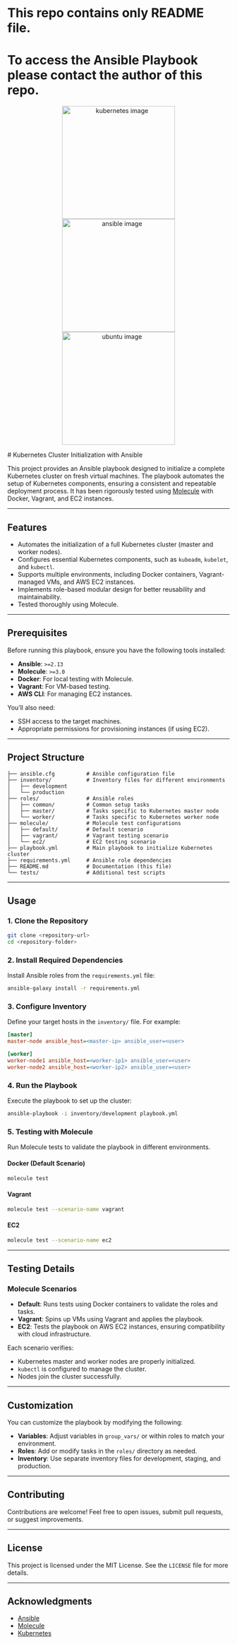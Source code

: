 # This repo contains only README file. 
# To access the Ansible Playbook please contact the author of this repo.
<p align="center">
<img src="https://logos-world.net/wp-content/uploads/2023/06/Kubernetes-Symbol.png" alt="kubernetes image" height="256">
<img src="https://static-00.iconduck.com/assets.00/ansible-icon-2048x2048-mc4z634w.png" alt="ansible image" height="256">
<img src="https://upload.wikimedia.org/wikipedia/commons/thumb/9/9e/UbuntuCoF.svg/1024px-UbuntuCoF.svg.png" alt="ubuntu image" height="256">
</p>
# Kubernetes Cluster Initialization with Ansible

This project provides an Ansible playbook designed to initialize a complete Kubernetes cluster on fresh virtual machines. The playbook automates the setup of Kubernetes components, ensuring a consistent and repeatable deployment process. It has been rigorously tested using [Molecule](https://molecule.readthedocs.io/) with Docker, Vagrant, and EC2 instances.

---

## **Features**
- Automates the initialization of a full Kubernetes cluster (master and worker nodes).
- Configures essential Kubernetes components, such as `kubeadm`, `kubelet`, and `kubectl`.
- Supports multiple environments, including Docker containers, Vagrant-managed VMs, and AWS EC2 instances.
- Implements role-based modular design for better reusability and maintainability.
- Tested thoroughly using Molecule.

---

## **Prerequisites**
Before running this playbook, ensure you have the following tools installed:
- **Ansible**: `>=2.13`
- **Molecule**: `>=3.0`
- **Docker**: For local testing with Molecule.
- **Vagrant**: For VM-based testing.
- **AWS CLI**: For managing EC2 instances.

You’ll also need:
- SSH access to the target machines.
- Appropriate permissions for provisioning instances (if using EC2).

---

## **Project Structure**
```plaintext
├── ansible.cfg          # Ansible configuration file
├── inventory/           # Inventory files for different environments
│   ├── development
│   └── production
├── roles/               # Ansible roles
│   ├── common/          # Common setup tasks
│   ├── master/          # Tasks specific to Kubernetes master node
│   └── worker/          # Tasks specific to Kubernetes worker node
├── molecule/            # Molecule test configurations
│   ├── default/         # Default scenario
│   ├── vagrant/         # Vagrant testing scenario
│   └── ec2/             # EC2 testing scenario
├── playbook.yml         # Main playbook to initialize Kubernetes cluster
├── requirements.yml     # Ansible role dependencies
├── README.md            # Documentation (this file)
└── tests/               # Additional test scripts
```

---

## **Usage**

### **1. Clone the Repository**
```bash
git clone <repository-url>
cd <repository-folder>
```

### **2. Install Required Dependencies**
Install Ansible roles from the `requirements.yml` file:
```bash
ansible-galaxy install -r requirements.yml
```

### **3. Configure Inventory**
Define your target hosts in the `inventory/` file. For example:
```ini
[master]
master-node ansible_host=<master-ip> ansible_user=<user>

[worker]
worker-node1 ansible_host=<worker-ip1> ansible_user=<user>
worker-node2 ansible_host=<worker-ip2> ansible_user=<user>
```

### **4. Run the Playbook**
Execute the playbook to set up the cluster:
```bash
ansible-playbook -i inventory/development playbook.yml
```

### **5. Testing with Molecule**
Run Molecule tests to validate the playbook in different environments.

#### **Docker (Default Scenario)**
```bash
molecule test
```

#### **Vagrant**
```bash
molecule test --scenario-name vagrant
```

#### **EC2**
```bash
molecule test --scenario-name ec2
```

---

## **Testing Details**

### **Molecule Scenarios**
- **Default**: Runs tests using Docker containers to validate the roles and tasks.
- **Vagrant**: Spins up VMs using Vagrant and applies the playbook.
- **EC2**: Tests the playbook on AWS EC2 instances, ensuring compatibility with cloud infrastructure.

Each scenario verifies:
- Kubernetes master and worker nodes are properly initialized.
- `kubectl` is configured to manage the cluster.
- Nodes join the cluster successfully.

---

## **Customization**
You can customize the playbook by modifying the following:
- **Variables**: Adjust variables in `group_vars/` or within roles to match your environment.
- **Roles**: Add or modify tasks in the `roles/` directory as needed.
- **Inventory**: Use separate inventory files for development, staging, and production.

---

## **Contributing**
Contributions are welcome! Feel free to open issues, submit pull requests, or suggest improvements.

---

## **License**
This project is licensed under the MIT License. See the `LICENSE` file for more details.

---

## **Acknowledgments**
- [Ansible](https://www.ansible.com/)
- [Molecule](https://molecule.readthedocs.io/)
- [Kubernetes](https://kubernetes.io/)
